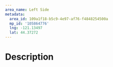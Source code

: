 ```yaml
---
area_name: Left Side
metadata:
  area_id: 109a1f18-b5c9-4e97-af76-f4848254500a
  mp_id: '105864776'
  lng: -121.13497
  lat: 44.37272
---
```

# Description
